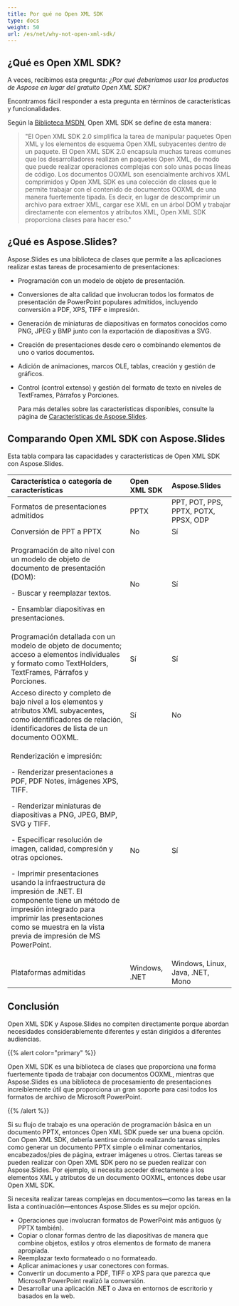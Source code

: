 ```yaml
---
title: Por qué no Open XML SDK
type: docs
weight: 50
url: /es/net/why-not-open-xml-sdk/
---
```


## **¿Qué es Open XML SDK?**
A veces, recibimos esta pregunta: *¿Por qué deberíamos usar los productos de Aspose en lugar del gratuito Open XML SDK?*

Encontramos fácil responder a esta pregunta en términos de características y funcionalidades.

Según la [Biblioteca MSDN](https://docs.microsoft.com/en-us/office/open-xml/open-xml-sdk), Open XML SDK se define de esta manera:

> "El Open XML SDK 2.0 simplifica la tarea de manipular paquetes Open XML y los elementos de esquema Open XML subyacentes dentro de un paquete. El Open XML SDK 2.0 encapsula muchas tareas comunes que los desarrolladores realizan en paquetes Open XML, de modo que puede realizar operaciones complejas con solo unas pocas líneas de código. Los documentos OOXML son esencialmente archivos XML comprimidos y Open XML SDK es una colección de clases que le permite trabajar con el contenido de documentos OOXML de una manera fuertemente tipada. Es decir, en lugar de descomprimir un archivo para extraer XML, cargar ese XML en un árbol DOM y trabajar directamente con elementos y atributos XML, Open XML SDK proporciona clases para hacer eso."

## **¿Qué es Aspose.Slides?**
Aspose.Slides es una biblioteca de clases que permite a las aplicaciones realizar estas tareas de procesamiento de presentaciones:

- Programación con un modelo de objeto de presentación.

- Conversiones de alta calidad que involucran todos los formatos de presentación de PowerPoint populares admitidos, incluyendo conversión a PDF, XPS, TIFF e impresión.

- Generación de miniaturas de diapositivas en formatos conocidos como PNG, JPEG y BMP junto con la exportación de diapositivas a SVG.

- Creación de presentaciones desde cero o combinando elementos de uno o varios documentos.

- Adición de animaciones, marcos OLE, tablas, creación y gestión de gráficos.

- Control (control extenso) y gestión del formato de texto en niveles de TextFrames, Párrafos y Porciones.

  Para más detalles sobre las características disponibles, consulte la página de [Características de Aspose.Slides](/slides/es/net/product-overview/).

## **Comparando Open XML SDK con Aspose.Slides**
Esta tabla compara las capacidades y características de Open XML SDK con Aspose.Slides.

|**Característica o categoría de características**|**Open XML SDK**|**Aspose.Slides**|
| :- | :- | :- |
|Formatos de presentaciones admitidos|PPTX|PPT, POT, PPS, PPTX, POTX, PPSX, ODP|
|Conversión de PPT a PPTX |No|Sí|
|<p>Programación de alto nivel con un modelo de objeto de documento de presentación (DOM): </p><p>- Buscar y reemplazar textos.</p><p>- Ensamblar diapositivas en presentaciones.</p>|No|Sí|
|Programación detallada con un modelo de objeto de documento; acceso a elementos individuales y formato como TextHolders, TextFrames, Párrafos y Porciones.|Sí|Sí|
|Acceso directo y completo de bajo nivel a los elementos y atributos XML subyacentes, como identificadores de relación, identificadores de lista de un documento OOXML.|Sí|No|
|<p>Renderización e impresión:</p><p>- Renderizar presentaciones a PDF, PDF Notes, imágenes XPS, TIFF.</p><p>- Renderizar miniaturas de diapositivas a PNG, JPEG, BMP, SVG y TIFF.</p><p>- Especificar resolución de imagen, calidad, compresión y otras opciones.</p><p>- Imprimir presentaciones usando la infraestructura de impresión de .NET. El componente tiene un método de impresión integrado para imprimir las presentaciones como se muestra en la vista previa de impresión de MS PowerPoint.</p>|No|Sí|
|Plataformas admitidas|Windows, .NET|Windows, Linux, Java, .NET, Mono|

## **Conclusión**
Open XML SDK y Aspose.Slides no compiten directamente porque abordan necesidades considerablemente diferentes y están dirigidos a diferentes audiencias.

{{% alert color="primary" %}} 

Open XML SDK es una biblioteca de clases que proporciona una forma fuertemente tipada de trabajar con documentos OOXML, mientras que Aspose.Slides es una biblioteca de procesamiento de presentaciones increíblemente útil que proporciona un gran soporte para casi todos los formatos de archivo de Microsoft PowerPoint. 

{{% /alert %}} 

Si su flujo de trabajo es una operación de programación básica en un documento PPTX, entonces Open XML SDK puede ser una buena opción. Con Open XML SDK, debería sentirse cómodo realizando tareas simples como generar un documento PPTX simple o eliminar comentarios, encabezados/pies de página, extraer imágenes u otros. Ciertas tareas se pueden realizar con Open XML SDK pero no se pueden realizar con Aspose.Slides. Por ejemplo, si necesita acceder directamente a los elementos XML y atributos de un documento OOXML, entonces debe usar Open XML SDK.

Si necesita realizar tareas complejas en documentos—como las tareas en la lista a continuación—entonces Aspose.Slides es su mejor opción. 

- Operaciones que involucran formatos de PowerPoint más antiguos (y PPTX también).
- Copiar o clonar formas dentro de las diapositivas de manera que combine objetos, estilos y otros elementos de formato de manera apropiada.
- Reemplazar texto formateado o no formateado.
- Aplicar animaciones y usar conectores con formas.
- Convertir un documento a PDF, TIFF o XPS para que parezca que Microsoft PowerPoint realizó la conversión.
- Desarrollar una aplicación .NET o Java en entornos de escritorio y basados en la web.